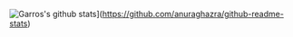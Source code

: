 ![Garros's github stats](https://github-readme-stats.vercel.app/api?username=anuraghazra)](https://github.com/anuraghazra/github-readme-stats)
